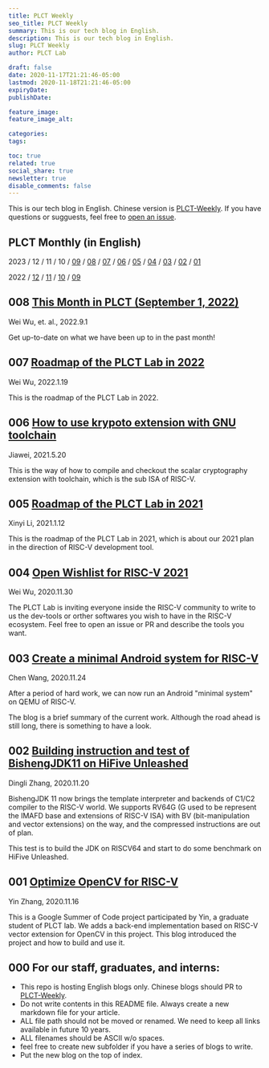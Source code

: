 ```yaml
---
title: PLCT Weekly
seo_title: PLCT Weekly
summary: This is our tech blog in English.
description: This is our tech blog in English.
slug: PLCT Weekly
author: PLCT Lab

draft: false
date: 2020-11-17T21:21:46-05:00
lastmod: 2020-11-18T21:21:46-05:00
expiryDate: 
publishDate: 

feature_image: 
feature_image_alt: 

categories:
tags:

toc: true
related: true
social_share: true
newsletter: true
disable_comments: false
---
```


This is our tech blog in English. Chinese version is [PLCT-Weekly](https://github.com/isrc-cas/PLCT-Weekly).
If you have questions or sugguests, feel free to [open an issue](https://github.com/plctlab/plctlab.github.io/issues).

## PLCT Monthly (in English)

2023
/ 12
/ 11
/ 10
/ [09](https://github.com/plctlab/PLCT-Weekly/blob/master/2023/2023-09-01.en.md)
/ [08](https://github.com/plctlab/PLCT-Weekly/blob/master/2023/2023-08-01.en.md)
/ [07](https://github.com/plctlab/PLCT-Weekly/blob/master/2023/2023-07-01.en.md)
/ [06](https://github.com/plctlab/PLCT-Weekly/blob/master/2023/2023-06-01.en.md)
/ [05](https://github.com/plctlab/PLCT-Weekly/blob/master/2023/2023-05-01.en.md)
/ [04](https://github.com/plctlab/PLCT-Weekly/blob/master/2023/2023-04-01.en.md)
/ [03](https://github.com/plctlab/PLCT-Weekly/blob/master/2023/2023-03-01.en.md)
/ [02](https://github.com/plctlab/PLCT-Weekly/blob/master/2023/2023-02-01.en.md)
/ [01](https://github.com/plctlab/PLCT-Weekly/blob/master/2023/2023-01-01.en.md)

2022
/ [12](https://github.com/plctlab/PLCT-Weekly/blob/master/2022/2022-12-01.en.md)
/ [11](https://github.com/plctlab/PLCT-Weekly/blob/master/2022/2022-11-01.en.md)
/ [10](https://github.com/plctlab/PLCT-Weekly/blob/master/2022/2022-10-01.en.md)
/ [09](https://github.com/plctlab/PLCT-Weekly/blob/master/2022/2022-09-01.en.md)

## 008 [This Month in PLCT (September 1, 2022)](/reports/2022-09-01.html)

Wei Wu, et. al., 2022.9.1

Get up-to-date on what we have been up to in the past month!

## 007 [Roadmap of the PLCT Lab in 2022](/PLCT-Roadmap-2022.en.html)

Wei Wu, 2022.1.19

This is the roadmap of the PLCT Lab in 2022.

## 006 [How to use krypoto extension with GNU toolchain](/k-ext/how-to-build-scalar-cryptography-gnu-toolchain.html)

Jiawei, 2021.5.20

This is the way of how to compile and checkout the scalar cryptography extension with toolchain, which is the sub ISA of RISC-V.

## 005 [Roadmap of the PLCT Lab in 2021](/PLCT-Roadmap-2021.html)

Xinyi Li, 2021.1.12

This is the roadmap of the PLCT Lab in 2021, which is about our 2021 plan in the direction of RISC-V development tool.

## 004 [Open Wishlist for RISC-V 2021](/events/RISCV-Open-Wishlist-2021.html)

Wei Wu, 2020.11.30

The PLCT Lab is inviting everyone inside the RISC-V community to write to us the dev-tools or orther softwares you wish to have in the RISC-V ecosystem.
Feel free to open an issue or PR and describe the tools you want.

## 003 [Create a minimal Android system for RISC-V](/aosp/create-a-minimal-android-system-for-riscv.html)

Chen Wang, 2020.11.24

After a period of hard work, we can now run an Android "minimal system" on QEMU of RISC-V.

The blog is a brief summary of the current work. Although the road ahead is still long, there is something to have a look.

## 002 [Building instruction and test of BishengJDK11 on HiFive Unleashed](/openjdk/Building_instruction_and_test_of_BishengJDK11_on_HiFive_Unleashed.html)

Dingli Zhang, 2020.11.20

BishengJDK 11 now brings the template interpreter and backends of C1/C2 compiler to the RISC-V world. We supports RV64G (G used to be represent the IMAFD base and extensions of RISC-V ISA) with BV (bit-manipulation and vector extensions) on the way, and the compressed instructions are out of plan.

This test is to build the JDK on RISCV64 and start to do some benchmark on HiFive Unleashed.

## 001 [Optimize OpenCV for RISC-V](/opencv/Optimize_OpenCV_for_RISC-V.html)

Yin Zhang, 2020.11.16

This is a Google Summer of Code project participated by Yin, a graduate student of PLCT lab. We adds a back-end implementation based on RISC-V vector extension for OpenCV in this project. This blog introduced the project and how to build and use it.

## 000 For our staff, graduates, and interns:

- This repo is hosting English blogs only. Chinese blogs should PR to [PLCT-Weekly](https://github.com/isrc-cas/PLCT-Weekly).
- Do not write contents in this README file. Always create a new markdown file for your article.
- ALL file path should not be moved or renamed. We need to keep all links available in future 10 years.
- ALL filenames should be ASCII w/o spaces.
- feel free to create new subfolder if you have a series of blogs to write.
- Put the new blog on the top of index.

